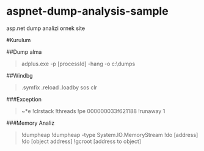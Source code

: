 # aspnet-dump-analysis-sample
asp.net dump analizi ornek site

#Kurulum

##Dump alma

> adplus.exe -p [processId] -hang -o c:\dumps

##Windbg

> .symfix
> .reload
> .loadby sos clr

###Exception

> ~*e !clrstack
> !threads
> !pe 000000033f621188
> !runaway 1

###Memory Analiz

> !dumpheap
> !dumpheap -type System.IO.MemoryStream
> !do [address]
> !do [object address]
> !gcroot [address to object]